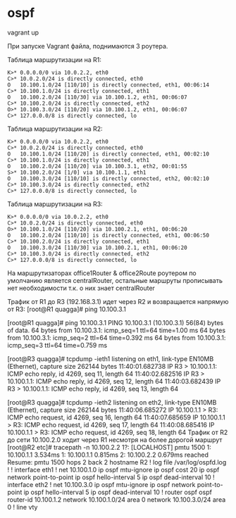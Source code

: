 # ospf

vagrant up

При запуске Vagrant файла, поднимаются 3 роутера.

Таблица маршрутизации на R1:

    K>* 0.0.0.0/0 via 10.0.2.2, eth0
    C>* 10.0.2.0/24 is directly connected, eth0
    O   10.100.1.0/24 [110/10] is directly connected, eth1, 00:06:14
    C>* 10.100.1.0/24 is directly connected, eth1
    O   10.100.2.0/24 [110/30] via 10.100.1.2, eth1, 00:06:07
    C>* 10.100.2.0/24 is directly connected, eth2
    O>* 10.100.3.0/24 [110/20] via 10.100.1.2, eth1, 00:06:07
    C>* 127.0.0.0/8 is directly connected, lo
Таблица маршрутизации на R2:

    K>* 0.0.0.0/0 via 10.0.2.2, eth0
    C>* 10.0.2.0/24 is directly connected, eth0
    O   10.100.1.0/24 [110/20] is directly connected, eth1, 00:02:10
    C>* 10.100.1.0/24 is directly connected, eth1
    O   10.100.2.0/24 [110/20] via 10.100.3.1, eth2, 00:01:55
    S>* 10.100.2.0/24 [1/0] via 10.100.1.1, eth1
    O   10.100.3.0/24 [110/10] is directly connected, eth2, 00:02:10
    C>* 10.100.3.0/24 is directly connected, eth2
    C>* 127.0.0.0/8 is directly connected, lo
Таблица маршрутизации на R3:

    K>* 0.0.0.0/0 via 10.0.2.2, eth0
    C>* 10.0.2.0/24 is directly connected, eth0
    O>* 10.100.1.0/24 [110/20] via 10.100.2.1, eth1, 00:06:20
    O   10.100.2.0/24 [110/10] is directly connected, eth1, 00:06:50
    C>* 10.100.2.0/24 is directly connected, eth1
    O   10.100.3.0/24 [110/30] via 10.100.2.1, eth1, 00:06:20
    C>* 10.100.3.0/24 is directly connected, eth2
    C>* 127.0.0.0/8 is directly connected, lo
На маршрутизаторах office1Router & office2Route роутером по умолчанию является centralRouter, остальные маршруты прописывать нет необходимости т.к. о них знает centralRouter

Трафик от R1 до R3 (192.168.3.1) идет через R2 и возвращается напрямую от R3:
[root@R1 quagga]# ping 10.100.3.1

[root@R1 quagga]# ping 10.100.3.1
PING 10.100.3.1 (10.100.3.1) 56(84) bytes of data.
64 bytes from 10.100.3.1: icmp_seq=1 ttl=64 time=1.00 ms
64 bytes from 10.100.3.1: icmp_seq=2 ttl=64 time=0.392 ms
64 bytes from 10.100.3.1: icmp_seq=3 ttl=64 time=0.759 ms

[root@R3 quagga]# tcpdump -ieth1
listening on eth1, link-type EN10MB (Ethernet), capture size 262144 bytes
11:40:01.682738 IP R3 > 10.100.1.1: ICMP echo reply, id 4269, seq 11, length 64
11:40:02.682516 IP R3 > 10.100.1.1: ICMP echo reply, id 4269, seq 12, length 64
11:40:03.682439 IP R3 > 10.100.1.1: ICMP echo reply, id 4269, seq 13, length 64

[root@R3 quagga]# tcpdump -ieth2
listening on eth2, link-type EN10MB (Ethernet), capture size 262144 bytes
11:40:06.685272 IP 10.100.1.1 > R3: ICMP echo request, id 4269, seq 16, length 64
11:40:07.685659 IP 10.100.1.1 > R3: ICMP echo request, id 4269, seq 17, length 64
11:40:08.685416 IP 10.100.1.1 > R3: ICMP echo request, id 4269, seq 18, length 64
Трафик от R2 до сети 10.100.2.0 ходит через R1 несмотря на более дорогой маршрут
[root@R2 etc]# tracepath -n 10.100.2.2
 1?: [LOCALHOST]                                         pmtu 1500
 1:  10.100.1.1                                            3.534ms
 1:  10.100.1.1                                            0.815ms
 2:  10.100.2.2                                            0.679ms reached
     Resume: pmtu 1500 hops 2 back 2
hostname R2
!
log file /var/log/ospfd.log
!
!
interface eth1
 ! net 10.100.1.0
 ip ospf mtu-ignore
 ip ospf cost 20
 ip ospf network point-to-point
 ip ospf hello-interval 5
 ip ospf dead-interval 10
!
interface eth2
 ! net 10.100.3.0
 ip ospf mtu-ignore
 ip ospf network point-to-point
 ip ospf hello-interval 5
 ip ospf dead-interval 10
!
router ospf
 ospf router-id 10.100.1.2
 network 10.100.1.0/24 area 0
 network 10.100.3.0/24 area 0
!
line vty

